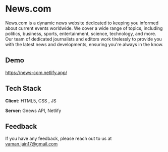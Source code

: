 
# News.com

News.com is a dynamic news website dedicated to keeping you informed about current events worldwide. We cover a wide range of topics, including politics, business, sports, entertainment, science, technology, and more. Our team of dedicated journalists and editors work tirelessly to provide you with the latest news and developments, ensuring you're always in the know.








## Demo
https://news-com.netlify.app/

## Tech Stack

**Client:** HTML5, CSS , JS

**Server:** Gnews API, Netlify


## Feedback

If you have any feedback, please reach out to us at vaman.jain17@gmail.com

